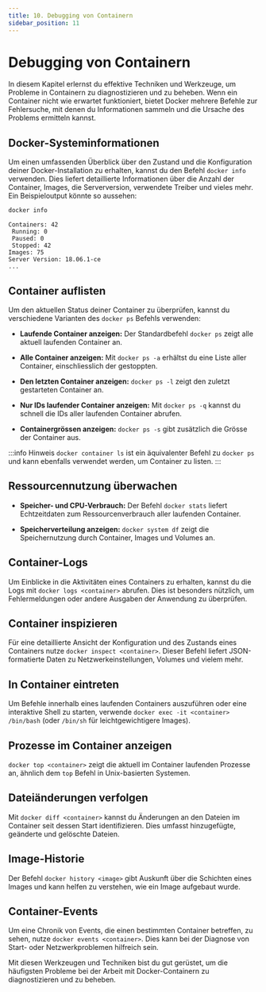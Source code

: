 ```yaml
---
title: 10. Debugging von Containern
sidebar_position: 11
---
```


# Debugging von Containern

In diesem Kapitel erlernst du effektive Techniken und Werkzeuge, um Probleme in Containern zu diagnostizieren und zu beheben. Wenn ein Container nicht wie erwartet funktioniert, bietet Docker mehrere Befehle zur Fehlersuche, mit denen du Informationen sammeln und die Ursache des Problems ermitteln kannst.

## Docker-Systeminformationen

Um einen umfassenden Überblick über den Zustand und die Konfiguration deiner Docker-Installation zu erhalten, kannst du den Befehl `docker info` verwenden. Dies liefert detaillierte Informationen über die Anzahl der Container, Images, die Serverversion, verwendete Treiber und vieles mehr. Ein Beispieloutput könnte so aussehen:

```bash
docker info
```

```plaintext
Containers: 42
 Running: 0
 Paused: 0
 Stopped: 42
Images: 75
Server Version: 18.06.1-ce
...
```

## Container auflisten

Um den aktuellen Status deiner Container zu überprüfen, kannst du verschiedene Varianten des `docker ps` Befehls verwenden:

- **Laufende Container anzeigen:** Der Standardbefehl `docker ps` zeigt alle aktuell laufenden Container an.
  
- **Alle Container anzeigen:** Mit `docker ps -a` erhältst du eine Liste aller Container, einschliesslich der gestoppten.
  
- **Den letzten Container anzeigen:** `docker ps -l` zeigt den zuletzt gestarteten Container an.
  
- **Nur IDs laufender Container anzeigen:** Mit `docker ps -q` kannst du schnell die IDs aller laufenden Container abrufen.
  
- **Containergrössen anzeigen:** `docker ps -s` gibt zusätzlich die Grösse der Container aus.

:::info Hinweis
`docker container ls` ist ein äquivalenter Befehl zu `docker ps` und kann ebenfalls verwendet werden, um Container zu listen.
:::

## Ressourcennutzung überwachen

- **Speicher- und CPU-Verbrauch:** Der Befehl `docker stats` liefert Echtzeitdaten zum Ressourcenverbrauch aller laufenden Container.
  
- **Speicherverteilung anzeigen:** `docker system df` zeigt die Speichernutzung durch Container, Images und Volumes an.

## Container-Logs

Um Einblicke in die Aktivitäten eines Containers zu erhalten, kannst du die Logs mit `docker logs <container>` abrufen. Dies ist besonders nützlich, um Fehlermeldungen oder andere Ausgaben der Anwendung zu überprüfen.

## Container inspizieren

Für eine detaillierte Ansicht der Konfiguration und des Zustands eines Containers nutze `docker inspect <container>`. Dieser Befehl liefert JSON-formatierte Daten zu Netzwerkeinstellungen, Volumes und vielem mehr.

## In Container eintreten

Um Befehle innerhalb eines laufenden Containers auszuführen oder eine interaktive Shell zu starten, verwende `docker exec -it <container> /bin/bash` (oder `/bin/sh` für leichtgewichtigere Images).

## Prozesse im Container anzeigen

`docker top <container>` zeigt die aktuell im Container laufenden Prozesse an, ähnlich dem `top` Befehl in Unix-basierten Systemen.

## Dateiänderungen verfolgen

Mit `docker diff <container>` kannst du Änderungen an den Dateien im Container seit dessen Start identifizieren. Dies umfasst hinzugefügte, geänderte und gelöschte Dateien.

## Image-Historie

Der Befehl `docker history <image>` gibt Auskunft über die Schichten eines Images und kann helfen zu verstehen, wie ein Image aufgebaut wurde.

## Container-Events

Um eine Chronik von Events, die einen bestimmten Container betreffen, zu sehen, nutze `docker events <container>`. Dies kann bei der Diagnose von Start- oder Netzwerkproblemen hilfreich sein.

Mit diesen Werkzeugen und Techniken bist du gut gerüstet, um die häufigsten Probleme bei der Arbeit mit Docker-Containern zu diagnostizieren und zu beheben.